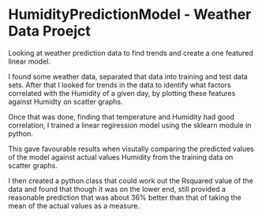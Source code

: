 # HumidityPredictionModel - Weather Data Proejct
 Looking at weather prediction data to find trends and create a one featured linear model.
 
 I found some weather data, separated that data into training and test data sets. After that I looked for trends in the data to identify what factors correlated with the Humidity of a given day, by plotting these features against Humidty on scatter graphs.
 
 Once that was done, finding that temperature and Humidity had good correlation, I trained a linear regiression model using the sklearn module in python.
 
 This gave favourable results when visutally comparing the predicted values of the model against actual values Humidity from the training data on scatter graphs.
 
 I then created a python class that could work out the Rsquared value of the data and found that though it was on the lower end, still provided a reasonable prediction that was about 36% better than that of taking the mean of the actual values as a measure.
